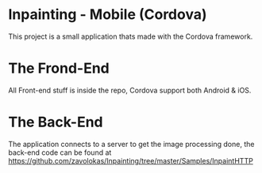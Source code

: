 # Inpainting - Mobile (Cordova)
This project is a small application thats made with the Cordova framework.

# The Frond-End
All Front-end stuff is inside the repo, Cordova support both Android & iOS.

# The Back-End
The application connects to a server to get the image processing done, the back-end code can be found at https://github.com/zavolokas/Inpainting/tree/master/Samples/InpaintHTTP
